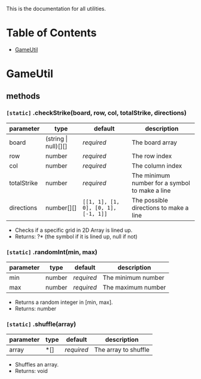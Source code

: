 This is the documentation for all utilities.


# Table of Contents
- [GameUtil](#GameUtil)


# GameUtil
## methods
### `[static]` .checkStrike(board, row, col, totalStrike, directions)
| parameter   | type                 | default                             | description                                    |
|-------------|----------------------|-------------------------------------|------------------------------------------------|
| board       | (string \| null)[][] | *required*                          | The board array                                |
| row         | number               | *required*                          | The row index                                  |
| col         | number               | *required*                          | The column index                               |
| totalStrike | number               | *required*                          | The minimum number for a symbol to make a line |
| directions  | number[][]           | `[[1, 1], [1, 0], [0, 1], [-1, 1]]` | The possible directions to make a line         |
- Checks if a specific grid in 2D Array is lined up.
- Returns: ?* (the symbol if it is lined up, null if not)

### `[static]` .randomInt(min, max)
| parameter | type   | default    | description        |
|-----------|--------|------------|--------------------|
| min       | number | *required* | The minimum number |
| max       | number | *required* | The maximum number |
- Returns a random integer in [min, max].
- Returns: number

### `[static]` .shuffle(array)
| parameter | type | default    | description          |
|-----------|------|------------|----------------------|
| array     | \*[] | *required* | The array to shuffle |
- Shuffles an array.
- Returns: void
